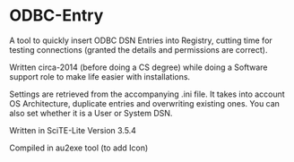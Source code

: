 # ODBC-Entry
A tool to quickly insert ODBC DSN Entries into Registry, cutting time for testing connections (granted the details and permissions are correct).

Written circa-2014 (before doing a CS degree) while doing a Software support role to make life easier with installations.



Settings are retrieved from the accompanying .ini file. It takes into account OS Architecture, duplicate entries and overwriting existing ones. You can also set whether it is a User or System DSN.



Written in SciTE-Lite Version 3.5.4

Compiled in au2exe tool (to add Icon)
